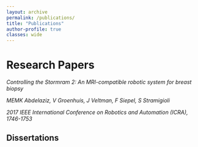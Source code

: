 ```yaml
---
layout: archive
permalink: /publications/
title: "Publications"
author-profile: true
classes: wide
---
```


# Research Papers
*Controlling the Stormram 2: An MRI-compatible robotic system for breast biopsy*

*MEMK Abdelaziz, V Groenhuis, J Veltman, F Siepel, S Stramigioli*

*2017 IEEE International Conference on Robotics and Automation (ICRA), 1746-1753*

## Dissertations
